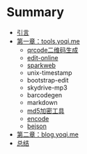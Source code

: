 # Summary

* [引言](README.md)
* [第一章：tools.yoqi.me](tools/tools.md)
    * [qrcode二维码生成](tools/qrcode.md)
    * [edit-online](tools/edit-online.md)
    * [sparkweb](tools/sparkweb.md)
    * unix-timestamp
    * bootstrap-edit
    * skydrive-mp3
    * barcodegen
    * markdown
    * [md5加密工具](tools/md5.md)
    * [encode](tools/encode.md)
    * [bejson](tools/bejson.md)
* [第二章：blog.yoqi.me](blog/blog.md)
* [总结](总结.md)

